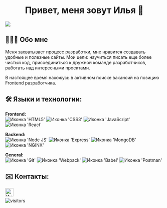 <h1 align="center">Привет, меня зовут Илья 👋</h1>

<img src="https://github-readme-stats.vercel.app/api/top-langs/?username=cybersqace&layout=compact">

<h2>👨🏻‍💻 Обо мне</h2>
<p>Меня захватывает процесс разработки, мне нравится создавать удобные и полезные сайты.
Мои цели: научиться писать еще более чистый код, присоединиться к  дружной команде разработчиков, работать над интересными проектами.
<br>
  
В настоящее время нахожусь в активном поиске вакансий на позицию Frontend разработчика.</p>

<h2>🛠️ Языки и технологии:</h2>
<b>Frontend:</b>
<br>
<div display="flex">
<img src="https://img.shields.io/badge/HTML5-E34F26?style=for-the-badge&logo=html5&logoColor=white" alt="Иконка 'HTML5'">
<img src="https://img.shields.io/badge/CSS3-1572B6?style=for-the-badge&logo=css3&logoColor=white" alt="Иконка 'СSS3'">
<img src="https://img.shields.io/badge/JavaScript-323330?style=for-the-badge&logo=javascript&logoColor=F7DF1E" alt="Иконка 'JavaScript'">
<img src="https://img.shields.io/badge/React-20232A?style=for-the-badge&logo=react&logoColor=61DAFB" alt="Иконка 'React'">
</div>

<b>Backend:</b>
<br>
<img src="https://img.shields.io/badge/Node.js-339933?style=for-the-badge&logo=nodedotjs&logoColor=white" alt="Иконка 'Node JS'">
<img src="https://img.shields.io/badge/Express.js-000000?style=for-the-badge&logo=express&logoColor=white" alt="Иконка 'Express'">
<img src="https://img.shields.io/badge/MongoDB-4EA94B?style=for-the-badge&logo=mongodb&logoColor=white" alt="Иконка 'MongoDB'">
<img src="https://img.shields.io/badge/Nginx-009639?style=for-the-badge&logo=nginx&logoColor=white" alt="Иконка 'NGINX'">

<b>General:</b>
<br>
<img src="https://img.shields.io/badge/GIT-E44C30?style=for-the-badge&logo=git&logoColor=white" alt="Иконка 'Git'">
<img src="https://img.shields.io/badge/Webpack-8DD6F9?style=for-the-badge&logo=Webpack&logoColor=white" alt="Иконка 'Webpack'">
<img src="https://img.shields.io/badge/Babel-F9DC3E?style=for-the-badge&logo=babel&logoColor=white" alt="Иконка 'Babel'">
<img src="https://img.shields.io/badge/Postman-FF6C37?style=for-the-badge&logo=Postman&logoColor=white" alt="Иконка 'Postman'">


<h2>✉️ Контакты:</h2>
<a href="#"><img src="https://cdn-icons-png.flaticon.com/512/2111/2111646.png" align="left" width="26" alt="Иконка Telegram"></a>
<br>

<p>
  
  ![visitors](https://komarev.com/ghpvc/?username=cybersqace&label=visitors&color=blue)
  
</p>
